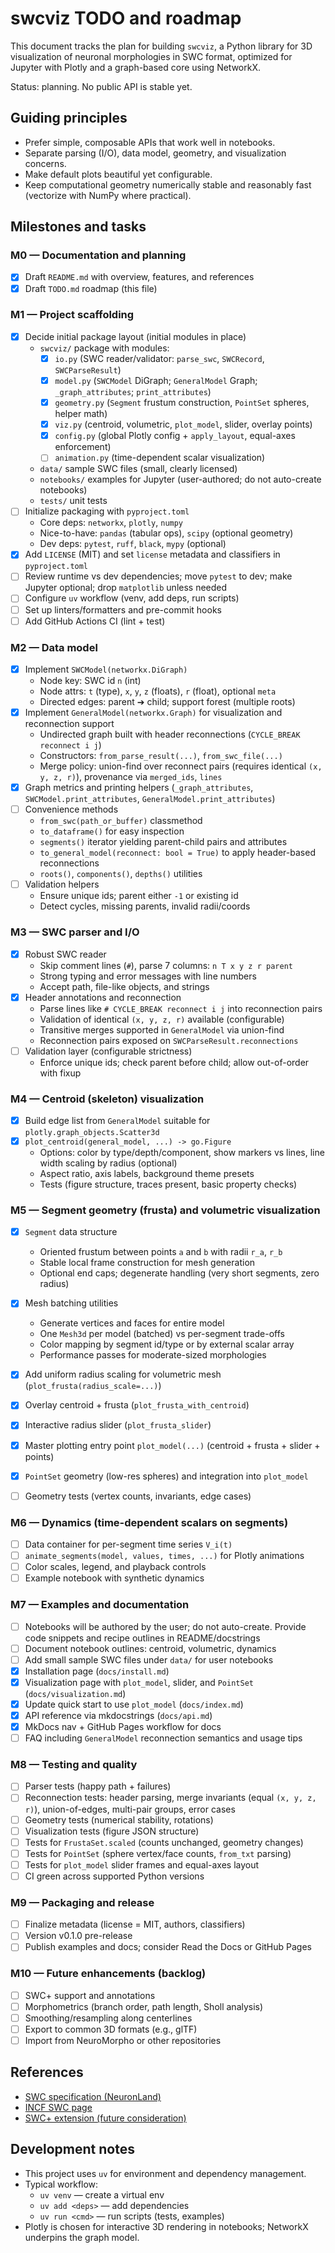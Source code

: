 # swcviz TODO and roadmap

This document tracks the plan for building `swcviz`, a Python library for 3D visualization of neuronal morphologies in SWC format, optimized for Jupyter with Plotly and a graph-based core using NetworkX.

Status: planning. No public API is stable yet.

## Guiding principles

- Prefer simple, composable APIs that work well in notebooks.
- Separate parsing (I/O), data model, geometry, and visualization concerns.
- Make default plots beautiful yet configurable.
- Keep computational geometry numerically stable and reasonably fast (vectorize with NumPy where practical).

## Milestones and tasks

### M0 — Documentation and planning

- [x] Draft `README.md` with overview, features, and references
- [x] Draft `TODO.md` roadmap (this file)

### M1 — Project scaffolding

- [x] Decide initial package layout (initial modules in place)
  - `swcviz/` package with modules:
    - [x] `io.py` (SWC reader/validator: `parse_swc`, `SWCRecord`, `SWCParseResult`)
    - [x] `model.py` (`SWCModel` DiGraph; `GeneralModel` Graph; `_graph_attributes`; `print_attributes`)
    - [x] `geometry.py` (`Segment` frustum construction, `PointSet` spheres, helper math)
    - [x] `viz.py` (centroid, volumetric, `plot_model`, slider, overlay points)
    - [x] `config.py` (global Plotly config + `apply_layout`, equal-axes enforcement)
    - [ ] `animation.py` (time-dependent scalar visualization)
  - `data/` sample SWC files (small, clearly licensed)
  - `notebooks/` examples for Jupyter (user-authored; do not auto-create notebooks)
  - `tests/` unit tests
- [ ] Initialize packaging with `pyproject.toml`
  - Core deps: `networkx`, `plotly`, `numpy`
  - Nice-to-have: `pandas` (tabular ops), `scipy` (optional geometry)
  - Dev deps: `pytest`, `ruff`, `black`, `mypy` (optional)
- [x] Add `LICENSE` (MIT) and set `license` metadata and classifiers in `pyproject.toml`
- [ ] Review runtime vs dev dependencies; move `pytest` to dev; make Jupyter optional; drop `matplotlib` unless needed
- [ ] Configure `uv` workflow (venv, add deps, run scripts)
- [ ] Set up linters/formatters and pre-commit hooks
- [ ] Add GitHub Actions CI (lint + test)

### M2 — Data model

- [x] Implement `SWCModel(networkx.DiGraph)`
  - Node key: SWC id `n` (int)
  - Node attrs: `t` (type), `x`, `y`, `z` (floats), `r` (float), optional `meta`
  - Directed edges: parent ➔ child; support forest (multiple roots)
- [x] Implement `GeneralModel(networkx.Graph)` for visualization and reconnection support
  - Undirected graph built with header reconnections (`CYCLE_BREAK reconnect i j`)
  - Constructors: `from_parse_result(...)`, `from_swc_file(...)`
  - Merge policy: union-find over reconnect pairs (requires identical `(x, y, z, r)`), provenance via `merged_ids`, `lines`
- [x] Graph metrics and printing helpers (`_graph_attributes`, `SWCModel.print_attributes`, `GeneralModel.print_attributes`)
- [ ] Convenience methods
  - `from_swc(path_or_buffer)` classmethod
  - `to_dataframe()` for easy inspection
  - `segments()` iterator yielding parent-child pairs and attributes
  - `to_general_model(reconnect: bool = True)` to apply header-based reconnections
  - `roots()`, `components()`, `depths()` utilities
- [ ] Validation helpers
  - Ensure unique ids; parent either `-1` or existing id
  - Detect cycles, missing parents, invalid radii/coords

### M3 — SWC parser and I/O

- [x] Robust SWC reader
  - Skip comment lines (`#`), parse 7 columns: `n T x y z r parent`
  - Strong typing and error messages with line numbers
  - Accept path, file-like objects, and strings
- [x] Header annotations and reconnection
  - Parse lines like `# CYCLE_BREAK reconnect i j` into reconnection pairs
  - Validation of identical `(x, y, z, r)` available (configurable)
  - Transitive merges supported in `GeneralModel` via union-find
  - Reconnection pairs exposed on `SWCParseResult.reconnections`
- [ ] Validation layer (configurable strictness)
  - Enforce unique ids; check parent before child; allow out-of-order with fixup

### M4 — Centroid (skeleton) visualization

- [x] Build edge list from `GeneralModel` suitable for `plotly.graph_objects.Scatter3d`
- [x] `plot_centroid(general_model, ...) -> go.Figure`
  - Options: color by type/depth/component, show markers vs lines, line width scaling by radius (optional)
  - Aspect ratio, axis labels, background theme presets
  - Tests (figure structure, traces present, basic property checks)

### M5 — Segment geometry (frusta) and volumetric visualization

- [x] `Segment` data structure
  - Oriented frustum between points `a` and `b` with radii `r_a`, `r_b`
  - Stable local frame construction for mesh generation
  - Optional end caps; degenerate handling (very short segments, zero radius)

- [x] Mesh batching utilities
  - Generate vertices and faces for entire model
  - One `Mesh3d` per model (batched) vs per-segment trade-offs
  - Color mapping by segment id/type or by external scalar array
  - Performance passes for moderate-sized morphologies
- [x] Add uniform radius scaling for volumetric mesh (`plot_frusta(radius_scale=...)`)
- [x] Overlay centroid + frusta (`plot_frusta_with_centroid`)
- [x] Interactive radius slider (`plot_frusta_slider`)
- [x] Master plotting entry point `plot_model(...)` (centroid + frusta + slider + points)
- [x] `PointSet` geometry (low-res spheres) and integration into `plot_model`
- [ ] Geometry tests (vertex counts, invariants, edge cases)

### M6 — Dynamics (time-dependent scalars on segments)

- [ ] Data container for per-segment time series `V_i(t)`
- [ ] `animate_segments(model, values, times, ...)` for Plotly animations
- [ ] Color scales, legend, and playback controls
- [ ] Example notebook with synthetic dynamics

### M7 — Examples and documentation

- [ ] Notebooks will be authored by the user; do not auto-create. Provide code snippets and recipe outlines in README/docstrings
- [ ] Document notebook outlines: centroid, volumetric, dynamics
- [ ] Add small sample SWC files under `data/` for user notebooks
- [x] Installation page (`docs/install.md`)
- [x] Visualization page with `plot_model`, slider, and `PointSet` (`docs/visualization.md`)
- [x] Update quick start to use `plot_model` (`docs/index.md`)
- [x] API reference via mkdocstrings (`docs/api.md`)
- [x] MkDocs nav + GitHub Pages workflow for docs
- [ ] FAQ including `GeneralModel` reconnection semantics and usage tips

### M8 — Testing and quality

- [ ] Parser tests (happy path + failures)
- [ ] Reconnection tests: header parsing, merge invariants (equal `(x, y, z, r)`), union-of-edges, multi-pair groups, error cases
- [ ] Geometry tests (numerical stability, rotations)
- [ ] Visualization tests (figure JSON structure)
- [ ] Tests for `FrustaSet.scaled` (counts unchanged, geometry changes)
- [ ] Tests for `PointSet` (sphere vertex/face counts, `from_txt` parsing)
- [ ] Tests for `plot_model` slider frames and equal-axes layout
- [ ] CI green across supported Python versions

### M9 — Packaging and release

- [ ] Finalize metadata (license = MIT, authors, classifiers)
- [ ] Version v0.1.0 pre-release
- [ ] Publish examples and docs; consider Read the Docs or GitHub Pages

### M10 — Future enhancements (backlog)

- [ ] SWC+ support and annotations
- [ ] Morphometrics (branch order, path length, Sholl analysis)
- [ ] Smoothing/resampling along centerlines
- [ ] Export to common 3D formats (e.g., glTF)
- [ ] Import from NeuroMorpho or other repositories

## References

- [SWC specification (NeuronLand)](http://www.neuronland.org/NLMorphologyConverter/MorphologyFormats/SWC/Spec.html)
- [INCF SWC page](https://www.incf.org/swc)
- [SWC+ extension (future consideration)](https://neuroinformatics.nl/swcPlus/)

## Development notes

- This project uses `uv` for environment and dependency management.
- Typical workflow:
  - `uv venv` — create a virtual env
  - `uv add <deps>` — add dependencies
  - `uv run <cmd>` — run scripts (tests, examples)
- Plotly is chosen for interactive 3D rendering in notebooks; NetworkX underpins the graph model.

